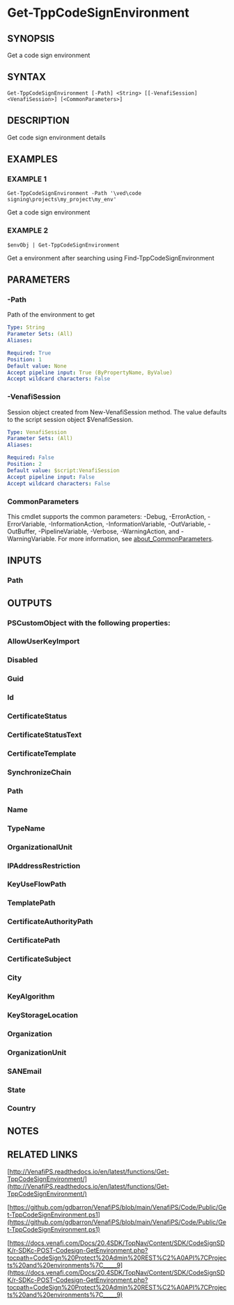 # Get-TppCodeSignEnvironment

## SYNOPSIS
Get a code sign environment

## SYNTAX

```
Get-TppCodeSignEnvironment [-Path] <String> [[-VenafiSession] <VenafiSession>] [<CommonParameters>]
```

## DESCRIPTION
Get code sign environment details

## EXAMPLES

### EXAMPLE 1
```
Get-TppCodeSignEnvironment -Path '\ved\code signing\projects\my_project\my_env'
```

Get a code sign environment

### EXAMPLE 2
```
$envObj | Get-TppCodeSignEnvironment
```

Get a environment after searching using Find-TppCodeSignEnvironment

## PARAMETERS

### -Path
Path of the environment to get

```yaml
Type: String
Parameter Sets: (All)
Aliases:

Required: True
Position: 1
Default value: None
Accept pipeline input: True (ByPropertyName, ByValue)
Accept wildcard characters: False
```

### -VenafiSession
Session object created from New-VenafiSession method. 
The value defaults to the script session object $VenafiSession.

```yaml
Type: VenafiSession
Parameter Sets: (All)
Aliases:

Required: False
Position: 2
Default value: $script:VenafiSession
Accept pipeline input: False
Accept wildcard characters: False
```

### CommonParameters
This cmdlet supports the common parameters: -Debug, -ErrorAction, -ErrorVariable, -InformationAction, -InformationVariable, -OutVariable, -OutBuffer, -PipelineVariable, -Verbose, -WarningAction, and -WarningVariable. For more information, see [about_CommonParameters](http://go.microsoft.com/fwlink/?LinkID=113216).

## INPUTS

### Path
## OUTPUTS

### PSCustomObject with the following properties:
###     AllowUserKeyImport
###     Disabled
###     Guid
###     Id
###     CertificateStatus
###     CertificateStatusText
###     CertificateTemplate
###     SynchronizeChain
###     Path
###     Name
###     TypeName
###     OrganizationalUnit
###     IPAddressRestriction
###     KeyUseFlowPath
###     TemplatePath
###     CertificateAuthorityPath
###     CertificatePath
###     CertificateSubject
###     City
###     KeyAlgorithm
###     KeyStorageLocation
###     Organization
###     OrganizationUnit
###     SANEmail
###     State
###     Country
## NOTES

## RELATED LINKS

[http://VenafiPS.readthedocs.io/en/latest/functions/Get-TppCodeSignEnvironment/](http://VenafiPS.readthedocs.io/en/latest/functions/Get-TppCodeSignEnvironment/)

[https://github.com/gdbarron/VenafiPS/blob/main/VenafiPS/Code/Public/Get-TppCodeSignEnvironment.ps1](https://github.com/gdbarron/VenafiPS/blob/main/VenafiPS/Code/Public/Get-TppCodeSignEnvironment.ps1)

[https://docs.venafi.com/Docs/20.4SDK/TopNav/Content/SDK/CodeSignSDK/r-SDKc-POST-Codesign-GetEnvironment.php?tocpath=CodeSign%20Protect%20Admin%20REST%C2%A0API%7CProjects%20and%20environments%7C_____9](https://docs.venafi.com/Docs/20.4SDK/TopNav/Content/SDK/CodeSignSDK/r-SDKc-POST-Codesign-GetEnvironment.php?tocpath=CodeSign%20Protect%20Admin%20REST%C2%A0API%7CProjects%20and%20environments%7C_____9)


